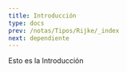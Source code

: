 ```yaml
---
title: Introducción
type: docs
prev: /notas/Tipos/Rijke/_index
next: dependiente
---
```


Esto es la Introducción
